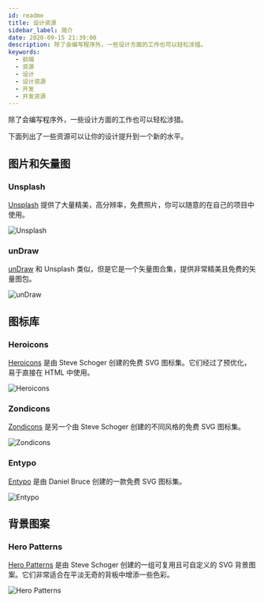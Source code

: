 ```yaml
---
id: readme
title: 设计资源
sidebar_label: 简介
date: 2020-09-15 21:39:00
description: 除了会编写程序外，一些设计方面的工作也可以轻松涉猎。
keywords:
  - 前端
  - 资源
  - 设计
  - 设计资源
  - 开发
  - 开发资源
---
```


除了会编写程序外，一些设计方面的工作也可以轻松涉猎。

下面列出了一些资源可以让你的设计提升到一个新的水平。

## 图片和矢量图

### Unsplash

[Unsplash](https://unsplash.com/) 提供了大量精美，高分辨率，免费照片，你可以随意的在自己的项目中使用。

![Unsplash](https://tailwindcss.com/_next/static/media/unsplash.423c2dda15c11c6803adf4cf5297505e.jpg)

### unDraw

[unDraw](https://undraw.co/) 和 Unsplash 类似，但是它是一个矢量图合集，提供非常精美且免费的矢量图包。

![unDraw](https://tailwindcss.com/_next/static/media/undraw.7c2c552f4e7e5c0d3093272e31307e1f.png)

## 图标库

### Heroicons

[Heroicons](https://github.com/tailwindlabs/heroicons) 是由 Steve Schoger 创建的免费 SVG 图标集。它们经过了预优化，易于直接在 HTML 中使用。

![Heroicons](https://tailwindcss.com/_next/static/media/heroicons-ui.63f96eab03b5edf1f8bb0987d02f5b0c.png)

### Zondicons

[Zondicons](http://www.zondicons.com/) 是另一个由 Steve Schoger 创建的不同风格的免费 SVG 图标集。

![Zondicons](https://tailwindcss.com/_next/static/media/zondicons.c5c604f8a69ee1d93c11f561d22fabaf.png)

### Entypo

[Entypo](http://www.entypo.com/) 是由 Daniel Bruce 创建的一款免费 SVG 图标集。

![Entypo](https://tailwindcss.com/_next/static/media/entypo.22d7e4414587a7e17b7af9d3e573a986.png)

## 背景图案

### Hero Patterns

[Hero Patterns](http://www.heropatterns.com/) 是由 Steve Schoger 创建的一组可复用且可自定义的 SVG 背景图案。它们非常适合在平淡无奇的背板中增添一些色彩。

![Hero Patterns](https://tailwindcss.com/_next/static/media/hero-patterns.ab8a1b95480c2acefb197a9a9db36ef2.png)
